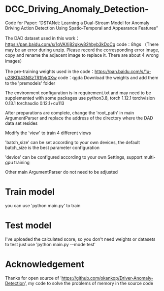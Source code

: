 # DCC_Driving_Anomaly_Detection-
Code for Paper: “DSTANet: Learning a Dual-Stream Model for Anomaly Driving Action Detection Using Spatio-Temporal and Appearance Features”

The DAD dataset used in this work：https://pan.baidu.com/s/1qVAXj82gkw82hbyb3kDoCg code：8hgs 
（There may be an error during unzip. Please record the corresponding error image, copy and rename the adjacent image to replace it. There are about 4 wrong images）

The pre-training weights used in the code：https://pan.baidu.com/s/1u-u2SKDi43NSzTR1fyk0Xw code：qgda 
Download the weights and add them to the 'premodels' folder

The environment configuration is in requirement.txt and may need to be supplemented with some packages
use python3.8, torch 1.12.1 torchvision 0.13.1 torchaudio 0.12.1+cu113

After preparations are complete, change the 'root_path' in main ArgumentParser and replace the address of the directory where the DAD data set resides

Modify the 'view' to train 4 different views

'batch_size' can be set according to your own devices, the default batch_size is the best parameter configuration

'device' can be configured according to your own Settings, support multi-gpu training

Other main ArgumentParser do not need to be adjusted

# Train model
you can use 'python main.py' to train

# Test model
I've uploaded the calculated score, so you don't need weights or datasets to test
just use 'python main.py --mode test' 

# Acknowledgement
Thanks for open source of 'https://github.com/okankop/Driver-Anomaly-Detection', my code to solve the problems of memory in the source code
